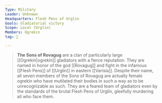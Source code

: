 ```yaml
---
Type: Military
Leader: Unknown
Headquarters: Flesh Pens of Urglin
Goals: Gladiatorial victory
Scope: Local (Urglin)
Members: Ogrekin
tag: 👥

---
```


> **The Sons of Rovagug** are a clan of particularly large [[Ogrekin|ogrekin]] gladiators with a fierce reputation. They are named in honor of the god [[Rovagug]] and fight in the infamous [[Flesh Pens]] of [[Urglin]] in eastern [[Varisia]]. Despite their name, all seven members of the Sons of Rovagug are actually female ogrekin who have mutilated their bodies in such a way as to be unrecognizable as such. They are a feared team of gladiators even by the standards of the brutal Flesh Pens of Urglin, gleefully murdering all who face them.







